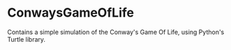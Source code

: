 # ConwaysGameOfLife

Contains a simple simulation of the Conway's Game Of Life, using Python's Turtle library.
